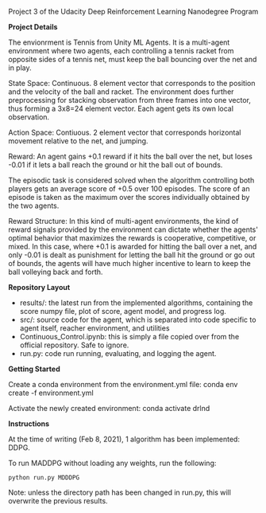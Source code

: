 Project 3 of the Udacity Deep Reinforcement Learning Nanodegree Program

**Project Details**

The envionrment is Tennis from Unity ML Agents. It is a multi-agent environment where two agents, each controlling a tennis racket from opposite sides of a tennis net, must keep the ball bouncing over the net and in play.

State Space: Continuous. 8 element vector that corresponds to the position and the velocity of the ball and racket. The environment does further preprocessing for stacking observation from three frames into one vector, thus forming a 3x8=24 element vector. Each agent gets its own local observation. 

Action Space: Contiuous. 2 element vector that corresponds horizontal movement relative to the net, and jumping.

Reward: An agent gains +0.1 reward if it hits the ball over the net, but loses -0.01 if it lets a ball reach the ground or hit the ball out of bounds. 

The episodic task is considered solved when the algorithm controlling both players gets an average score of +0.5 over 100 episodes. The score of an episode is taken as the maximum over the scores individually obtained by the two agents.

Reward Structure:
In this kind of multi-agent environments, the kind of reward signals provided by the environment can dictate whether the agents' optimal behavior that maximizes the rewards is cooperative, competitive, or mixed. In this case, where +0.1 is awarded for hitting the ball over a net, and only -0.01 is dealt as punishment for letting the ball hit the ground or go out of bounds, the agents will have much higher incentive to learn to keep the ball volleying back and forth.


**Repository Layout**
- results/: the latest run from the implemented algorithms, containing the score numpy file, plot of score, agent model, and progress log. 
- src/: source code for the agent, which is separated into code specific to agent itself, reacher environment, and utilities
- Continuous_Control.ipynb: this is simply a file copied over from the official repository. Safe to ignore.
- run.py: code run running, evaluating, and logging the agent. 

**Getting Started** 

Create a conda environment from the environment.yml file:
conda env create -f environment.yml

Activate the newly created environment:
conda activate drlnd

**Instructions**

At the time of writing (Feb 8, 2021), 1 algorithm has been implemented: DDPG.

To run MADDPG without loading any weights, run the following:
```
python run.py MDDDPG
```
Note: unless the directory path has been changed in run.py, this will overwrite the previous results.

